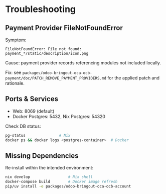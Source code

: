 # Troubleshooting

## Payment Provider FileNotFoundError

Symptom:

```
FileNotFoundError: File not found: payment_*/static/description/icon.png
```

Cause: payment provider records referencing modules not included locally.

Fix: see `packages/odoo-bringout-oca-ocb-payment/doc/PATCH_REMOVE_PAYMENT_PROVIDERS.md` for the applied patch and rationale.

## Ports & Services

- Web: 8069 (default)
- Docker Postgres: 5432, Nix Postgres: 54320

Check DB status:

```bash
pg-status               # Nix
docker ps && docker logs <postgres-container>  # Docker
```

## Missing Dependencies

Re‑install within the intended environment:

```bash
nix develop                 # Nix shell
docker-compose build        # Docker image refresh
pip/uv install -e packages/odoo-bringout-oca-ocb-account
```

